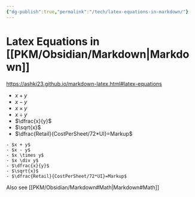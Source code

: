 ```yaml
---
{"dg-publish":true,"permalink":"/tech/latex-equations-in-markdown/"}
---
```



# Latex Equations in [[PKM/Obsidian/Markdown\|Markdown]]

https://ashki23.github.io/markdown-latex.html#latex-equations

- $x + y$
- $x - y$
- $x \times y$
- $x \div y$
- $\dfrac{x}{y}$
- $\sqrt{x}$
- $\dfrac{Retail}{CostPerSheet/72*UI}=Markup$

```
- $x + y$
- $x - y$
- $x \times y$ 
- $x \div y$
- $\dfrac{x}{y}$
- $\sqrt{x}$
- $\dfrac{Retail}{CostPerSheet/72*UI}=Markup$
```

Also see [[PKM/Obsidian/Markdown#Math\|Markdown#Math]]

